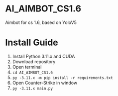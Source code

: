 # AI_AIMBOT_CS1.6
Aimbot for cs 1.6, based on YoloV5

# Install Guide
1. Install Python 3.11.x and CUDA
2. Download repository
3. Open terminal
5. ```cd AI_AIMBOT_CS1.6```
6. ```py -3.11.x -m pip install -r requirements.txt```
7. Open Counter-Strike in window
8. ```py -3.11.x main.py```
